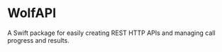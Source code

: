 # WolfAPI

A Swift package for easily creating REST HTTP APIs and managing call progress and results. 
